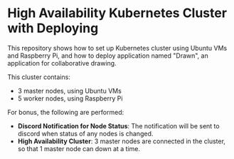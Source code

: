 # High Availability Kubernetes Cluster with Deploying

This repository shows how to set up Kubernetes cluster using Ubuntu VMs and Raspberry Pi, and how to deploy application named "Drawn", an application for collaborative drawing.

This cluster contains:
- 3 master nodes, using Ubuntu VMs
- 5 worker nodes, using Raspberry Pi

For bonus, the following are performed:
- **Discord Notification for Node Status**: The notification will be sent to discord when status of any nodes is changed.
- **High Availability Cluster**: 3 master nodes are connected in the cluster, so that 1 master node can down at a time.
